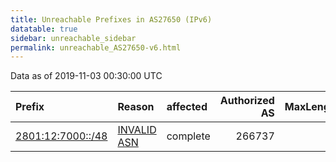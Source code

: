 ```yaml
---
title: Unreachable Prefixes in AS27650 (IPv6)
datatable: true
sidebar: unreachable_sidebar
permalink: unreachable_AS27650-v6.html
---
```


Data as of 2019-11-03 00:30:00 UTC


<div class="datatable-begin"></div>

| Prefix                                                       | Reason                                                                                                   | affected   |   Authorized AS |   MaxLength | Anchor                                         |   unreachable /48s |
|:-------------------------------------------------------------|:---------------------------------------------------------------------------------------------------------|:-----------|----------------:|------------:|:-----------------------------------------------|-------------------:|
| [2801:12:7000::/48](https://stat.ripe.net/2801:12:7000::/48) | [INVALID ASN](https://rpki-validator.ripe.net/announcement-preview?asn=AS27650&prefix=2801:12:7000::/48) | complete   |          266737 |          48 | [LACNIC](unreachable_LACNIC_RPKI_Root-v6.html) |                  1 |

<div class="datatable-end"></div>